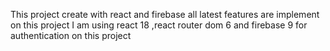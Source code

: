 This project create with react and firebase
all latest features are implement on this project
I am using react 18 ,react router dom 6 and firebase 9 for authentication on this project
